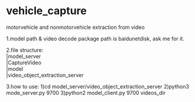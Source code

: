 # vehicle_capture
motorvehicle and nonmotorvehicle extraction from video

1.model path & video decode package path is baidunetdisk, ask me for it.

2.file structure:  
|model_server  
        |CaptureVideo  
        |model  
        |video_object_extraction_server


3.how to use:
1)cd model_server/video_object_extraction_server
2)python3 mode_server.py 9700
3)python2 model_client.py 9700 videos_dir

